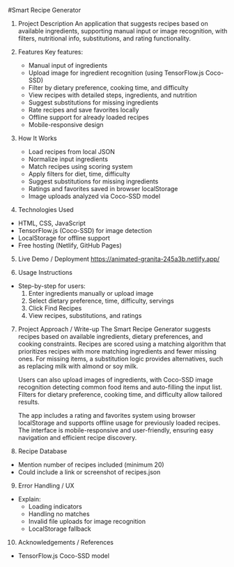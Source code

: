 #Smart Recipe Generator
1. Project Description
An application that suggests recipes based on available ingredients, supporting manual input or image recognition, with filters, nutritional info, substitutions, and rating functionality.

2. Features
 Key features:
    * Manual input of ingredients
    * Upload image for ingredient recognition (using TensorFlow.js Coco-SSD)
    * Filter by dietary preference, cooking time, and difficulty
    * View recipes with detailed steps, ingredients, and nutrition
    * Suggest substitutions for missing ingredients
    * Rate recipes and save favorites locally
    * Offline support for already loaded recipes
    * Mobile-responsive design

3. How It Works
    * Load recipes from local JSON
    * Normalize input ingredients
    * Match recipes using scoring system
    * Apply filters for diet, time, difficulty
    * Suggest substitutions for missing ingredients
    * Ratings and favorites saved in browser localStorage
    * Image uploads analyzed via Coco-SSD model

4. Technologies Used
* HTML, CSS, JavaScript
* TensorFlow.js (Coco-SSD) for image detection
* LocalStorage for offline support
* Free hosting (Netlify, GitHub Pages)

5. Live Demo / Deployment
	https://animated-granita-245a3b.netlify.app/

6. Usage Instructions
* Step-by-step for users:
    1. Enter ingredients manually or upload image
    2. Select dietary preference, time, difficulty, servings
    3. Click Find Recipes
    4. View recipes, substitutions, and ratings

7. Project Approach / Write-up
	The Smart Recipe Generator suggests recipes based on available ingredients, dietary preferences, and cooking constraints. Recipes are scored using a matching algorithm that prioritizes 	 recipes with more matching ingredients and fewer missing ones. For missing items, a substitution logic provides alternatives, such as replacing milk with almond or soy milk.
	 
	Users can also upload images of ingredients, with Coco-SSD image recognition detecting common food items and auto-filling the input list. Filters for dietary preference, cooking time, and 	difficulty allow tailored results.

	The app includes a rating and favorites system using browser localStorage and supports offline usage for previously loaded recipes. The interface is mobile-responsive and user-friendly, 	ensuring easy navigation and efficient recipe discovery.

8. Recipe Database
* Mention number of recipes included (minimum 20)
* Could include a link or screenshot of recipes.json

9. Error Handling / UX
* Explain:
    * Loading indicators
    * Handling no matches
    * Invalid file uploads for image recognition
    * LocalStorage fallback

10. Acknowledgements / References
* TensorFlow.js Coco-SSD model
